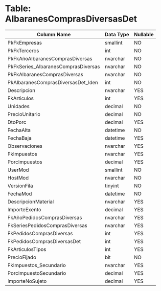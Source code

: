 # Table: AlbaranesComprasDiversasDet

| Column Name | Data Type | Nullable |
|-------------|-----------|----------|
| PkFkEmpresas | smallint | NO |
| PkFkTerceros | int | NO |
| PkFkAñoAlbaranesComprasDiversas | nvarchar | NO |
| PkFkSeries_AlbaranesComprasDiversas | nvarchar | NO |
| PkFkAlbaranesComprasDiversas | nvarchar | NO |
| PkAlbaranesComprasDiversasDet_Iden | int | NO |
| Descripcion | nvarchar | YES |
| FkArticulos | int | YES |
| Unidades | decimal | NO |
| PrecioUnitario | decimal | NO |
| DtoPorc | decimal | YES |
| FechaAlta | datetime | NO |
| FechaBaja | datetime | YES |
| Observaciones | nvarchar | YES |
| FkImpuestos | nvarchar | YES |
| PorcImpuestos | decimal | YES |
| UserMod | smallint | NO |
| HostMod | nvarchar | NO |
| VersionFila | tinyint | NO |
| FechaMod | datetime | NO |
| DescripcionMaterial | nvarchar | YES |
| ImporteExento | decimal | YES |
| FkAñoPedidosComprasDiversas | nvarchar | YES |
| FkSeriesPedidosComprasDiversas | nvarchar | YES |
| FkPedidosComprasDiversas | int | YES |
| FkPedidosComprasDiversasDet | int | YES |
| FkArticulosTipos | int | YES |
| PrecioFijado | bit | NO |
| FkImpuestos_Secundario | nvarchar | YES |
| PorcImpuestoSecundario | decimal | YES |
| ImporteNoSujeto | decimal | YES |
